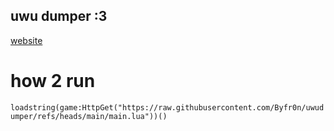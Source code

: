 ## uwu dumper :3
[website](https://byfr0n.github.io/uwudumper/)
# how 2 run
```loadstring(game:HttpGet("https://raw.githubusercontent.com/Byfr0n/uwudumper/refs/heads/main/main.lua"))()```
